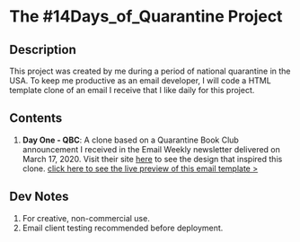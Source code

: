 # The #14Days_of_Quarantine Project

## Description
This project was created by me during a period of national quarantine in the USA. To keep me productive as an email developer, I will code a HTML template clone of an email I receive that I like daily for this project.

## Contents
1. **Day One - QBC**: A clone based on a Quarantine Book Club announcement I received in the Email Weekly newsletter delivered on March 17, 2020. Visit their site [here](https://www.quarantinebookclub.com) to see the design that inspired this clone. [click here to see the live preview of this email template >](https://htmlpreview.github.io/?https://github.com/Wilson110/Email_Templates/blob/master/Clones/14Days_of_Quarantine/qbc_clone.html)

## Dev Notes
1. For creative, non-commercial use. 
2. Email client testing recommended before deployment.

